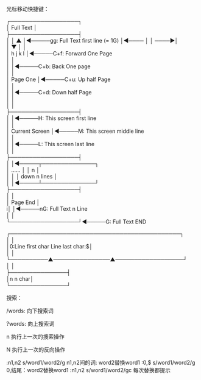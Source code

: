 
光标移动快捷键：


┌──────────────────┐                                      
│   Full Text      │                                      
├──────────────────┤                                      
│       │   ▲      │◀─────gg: Full Text first line (= 1G) 
│◀────  │   │ ────▶│                                      
│       ▼   │      │                                      
│  h    j   k   l  │◀─────C+f: Forward One Page           
│                  │                                      
│                  │◀─────C+b: Back One page              
│                  │                                      
│     Page One     │◀─────C+u: Up half Page               
│                  │                                      
│                  │◀─────C+d: Down half Page             
│                  │                                      
│                  │                                      
├──────────────────┤                                      
│                  │◀─────H: This screen first line       
│                  │                                      
│  Current Screen  │◀─────M: This screen middle line      
│                  │                                      
│                  │◀─────L: This screen last line        
│                  │                                      
├──────────────────┤                                      
│                  │◀─────┬──────────────┐                
│      ......      │      │  n <Enter>   │                
│                  │      │ down n lines │                
│                  │◀─────┴──────────────┘                
├──────────────────┤                                      
│                  │                                      
│     Page End     │                                      
i│                  │◀─────nG: Full Text n Line            
│                  │                                      
└──────────────────┘◀─────G: Full Text END                
                                                          
                                                          
                                                                                         
┌─────────────────────────────────────────────┐           
│                                             │           
│0:Line first char            Line last char:$│           
│                                             │           
└──────────▲───────────────▲──────────────────┘           
           │               │                              
           ├───────────────┤                              
           │n<space> n char│                              
           └───────────────┘                              


搜索：

/words: 向下搜索词

?words: 向上搜索词

n 执行上一次的搜索操作

N 执行上一次的反向操作

:n1,n2 s/word1/word2/g   n1,n2间的词: word2替换word1
:0,$ s/word1/word2/g 	 0,结尾：word2替换word1
:n1,n2 s/word1/word2/gc  每次替换都提示

